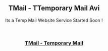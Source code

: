 <h2 align="center"> TMail - TTemporary Mail Avi</h2>
<p align="center"> Its a Temp Mail Website Service Started Soon !</p>

<br>

<h3 align="center"><a href="https://tmailavi.ml/">TMail - Temporary Mail</a></h3>

